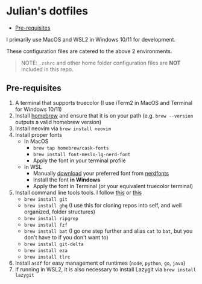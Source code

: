 # Julian's dotfiles

- [Pre-requisites](#pre-requisites)

I primarily use MacOS and WSL2 in Windows 10/11 for development.

These configuration files are catered to the above 2 environments.

> NOTE: `.zshrc` and other home folder configuration files are **NOT** included in this repo.

## Pre-requisites

1. A terminal that supports truecolor (I use iTerm2 in MacOS and Terminal for Windows 10/11)
2. Install [homebrew](https://brew.sh/) and ensure that it is on your path (e.g. `brew --version` outputs a valid homebrew version)
3. Install neovim via `brew install neovim`
4. Install proper fonts
   - In MacOS
     - `brew tap homebrew/cask-fonts`
     - `brew install font-meslo-lg-nerd-font`
     - Apply the font in your terminal profile
   - In WSL
     - Manually [download](https://www.nerdfonts.com/font-downloads) your preferred font from [nerdfonts](https://www.nerdfonts.com/)
     - Install the font **in Windows**
     - Apply the font in Terminal (or your equivalent truecolor terminal)
5. Install command line tools tools. I follow [this](https://www.youtube.com/watch?v=mmqDYw9C30I) or [this](https://bit.ly/49I5eqU&v=mmqDYw9C30I)
   - `brew install git`
   - `brew install ghq` (I use this for cloning repos into self, and well organized, folder structures)
   - `brew install ripgrep`
   - `brew install fzf`
   - `brew install bat` (I go one step further and alias `cat` to `bat`, but you don't have to if you don't want to)
   - `brew install git-delta`
   - `brew install eza`
   - `brew install tlrc`
6. Install `asdf` for easy management of runtimes (`node`, `python`, `go`, `java`)
7. If running in WSL2, it is also necessary to install Lazygit via `brew install lazygit`
